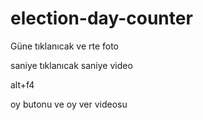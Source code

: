 # election-day-counter

Güne tıklanıcak ve rte foto

saniye tıklanıcak saniye video

alt+f4

oy butonu ve oy ver videosu
